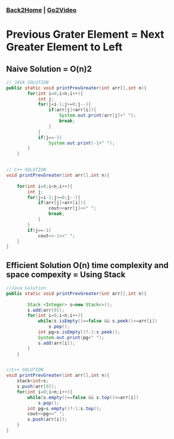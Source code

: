 ### [Back2Home](https://github.com/RecursiveSharma/ArraysCodingQuestions/main/README.md) | [Go2Video](#)
# Previous Grater Element = Next Greater Element to Left
## Naive Solution = O(n)2
```java
// JAVA SOLUTION
public static void printPrevGreater(int arr[],int n){
        for(int i=0;i<n;i++){
            int j;
            for(j=i-1;j>=0;j--){
                if(arr[j]>arr[i]){
                    System.out.print(arr[j]+" ");
                    break;
                }
            }
            if(j==-1)
                System.out.print(-1+" ");
        }
    }


// C++ SOLUTION
void printPrevGreater(int arr[],int n){
    
    for(int i=0;i<n;i++){
        int j;
        for(j=i-1;j>=0;j--){
            if(arr[j]>arr[i]){
                cout<<arr[j]<<" ";
                break;
            }
        }
        if(j==-1)
            cout<<-1<<" ";
    }
}
```

##  Efficient Solution O(n) time complexity and space compexity = Using Stack
```java
//Java Solution
public static void printPrevGreater(int arr[],int n){
    
        Stack <Integer> s=new Stack<>();
        s.add(arr[0]);
        for(int i=0;i<n;i++){
            while(s.isEmpty()==false && s.peek()<=arr[i])
                s.pop();
            int pg=s.isEmpty()?-1:s.peek();
            System.out.print(pg+" ");
            s.add(arr[i]);
        }
    }


//C++ SOLUTION
void printPrevGreater(int arr[],int n){
    stack<int>s;
    s.push(arr[0]);
    for(int i=0;i<n;i++){
        while(s.empty()==false && s.top()<=arr[i])
            s.pop();
        int pg=s.empty()?-1:s.top();
        cout<<pg<<" ";
        s.push(arr[i]);
    }
}

```
